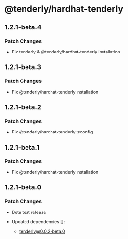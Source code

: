 # @tenderly/hardhat-tenderly

## 1.2.1-beta.4

### Patch Changes

- Fix tenderly & @tenderly/hardhat-tenderly installation

## 1.2.1-beta.3

### Patch Changes

- Fix @tenderly/hardhat-tenderly installation

## 1.2.1-beta.2

### Patch Changes

- Fix @tenderly/hardhat-tenderly tsconfig

## 1.2.1-beta.1

### Patch Changes

- Fix @tenderly/hardhat-tenderly installation

## 1.2.1-beta.0

### Patch Changes

- Beta test release

- Updated dependencies []:
  - tenderly@0.0.2-beta.0
